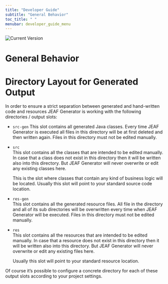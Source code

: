 ```yaml
---
title: "Developer Guide"
subtitle: "General Behavior"
toc_title: " "
menubar: developer_guide_menu
---
```


![Current Version](https://maven-badges.herokuapp.com/maven-central/com.anaptecs.jeaf.generator/jeaf-generator/badge.svg)

# General Behavior

# Directory Layout for Generated Output

In order to ensure a strict separation between generated and hand-written code and resources JEAF Generator is working with the following directories / output slots:

- `src-gen`
  This slot contains all generated Java classes. Every time JEAF Generator is executed all files in this directory will be at first deleted and then written again. Files in this directory must not be edited manually.  

- `src`  
  This slot contains all the classes that are intended to be edited manually. In case that a class does not exist in this directory then it will be written also into this directory. But JEAF Generator will never overwrite or edit any existing classes here.
  
  This is the slot where classes that contain any kind of business logic will be located. Usually this slot will point to your standard source code location.  

- `res-gen`  
  This slot contains all the generated resource files. All file in the directory and all of its sub directories will be overwritten every time when JEAF Generator will be executed. Files in this directory must not be edited manually.  

- `res`  
  This slot contains all the resources that are intended to be edited manually. In case that a resource does not exist in this directory then it will be written also into this directory. But JEAF Generator will never overwrite or edit any existing files here.  

  Usually this slot will point to your standard resource location.  

Of course it’s possible to configure a concrete directory for each of these output slots according to your project settings.
